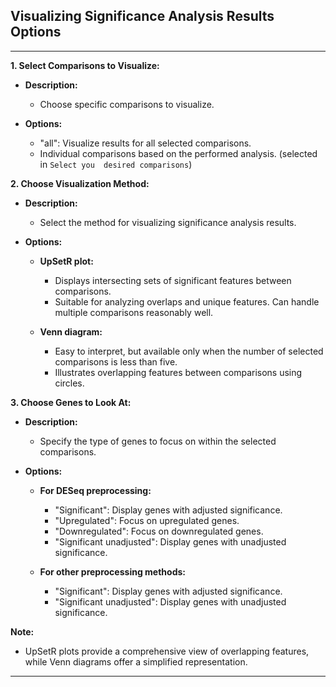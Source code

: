 ## Visualizing Significance Analysis Results Options

***
**1. Select Comparisons to Visualize:**

- **Description:**
  - Choose specific comparisons to visualize.

- **Options:**
  - "all": Visualize results for all selected comparisons.
  - Individual comparisons based on the performed analysis. (selected in `Select you 
    desired comparisons`)

**2. Choose Visualization Method:**

- **Description:**
  - Select the method for visualizing significance analysis results.

- **Options:**
  - **UpSetR plot:**
    - Displays intersecting sets of significant features between comparisons.
    - Suitable for analyzing overlaps and unique features. Can handle multiple 
      comparisons reasonably well.

  - **Venn diagram:**
    - Easy to interpret, but available only when the number of selected comparisons is 
      less than five.
    - Illustrates overlapping features between comparisons using circles.

**3. Choose Genes to Look At:**

- **Description:**
  - Specify the type of genes to focus on within the selected comparisons.

- **Options:**
  - **For DESeq preprocessing:**
    - "Significant": Display genes with adjusted significance.
    - "Upregulated": Focus on upregulated genes.
    - "Downregulated": Focus on downregulated genes.
    - "Significant unadjusted": Display genes with unadjusted significance.

  - **For other preprocessing methods:**
    - "Significant": Display genes with adjusted significance.
    - "Significant unadjusted": Display genes with unadjusted significance.

**Note:**
- UpSetR plots provide a comprehensive view of overlapping features, while Venn diagrams offer a simplified representation.

---

